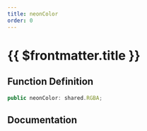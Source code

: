 ```yaml
---
title: neonColor
order: 0
---
```


# {{ $frontmatter.title }}

## Function Definition

```ts
public neonColor: shared.RGBA;
```

## Documentation

<!--@include: ./parts/neonColor.md-->
